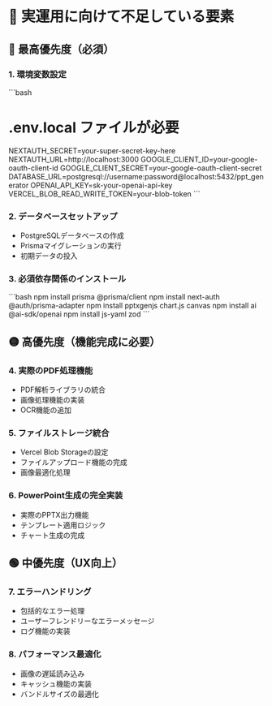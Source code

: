 # 🚀 実運用に向けて不足している要素

## 🔴 最高優先度（必須）

### 1. 環境変数設定
\`\`\`bash
# .env.local ファイルが必要
NEXTAUTH_SECRET=your-super-secret-key-here
NEXTAUTH_URL=http://localhost:3000
GOOGLE_CLIENT_ID=your-google-oauth-client-id
GOOGLE_CLIENT_SECRET=your-google-oauth-client-secret
DATABASE_URL=postgresql://username:password@localhost:5432/ppt_generator
OPENAI_API_KEY=sk-your-openai-api-key
VERCEL_BLOB_READ_WRITE_TOKEN=your-blob-token
\`\`\`

### 2. データベースセットアップ
- PostgreSQLデータベースの作成
- Prismaマイグレーションの実行
- 初期データの投入

### 3. 必須依存関係のインストール
\`\`\`bash
npm install prisma @prisma/client
npm install next-auth @auth/prisma-adapter
npm install pptxgenjs chart.js canvas
npm install ai @ai-sdk/openai
npm install js-yaml zod
\`\`\`

## 🟡 高優先度（機能完成に必要）

### 4. 実際のPDF処理機能
- PDF解析ライブラリの統合
- 画像処理機能の実装
- OCR機能の追加

### 5. ファイルストレージ統合
- Vercel Blob Storageの設定
- ファイルアップロード機能の完成
- 画像最適化処理

### 6. PowerPoint生成の完全実装
- 実際のPPTX出力機能
- テンプレート適用ロジック
- チャート生成の完成

## 🟢 中優先度（UX向上）

### 7. エラーハンドリング
- 包括的なエラー処理
- ユーザーフレンドリーなエラーメッセージ
- ログ機能の実装

### 8. パフォーマンス最適化
- 画像の遅延読み込み
- キャッシュ機能の実装
- バンドルサイズの最適化
